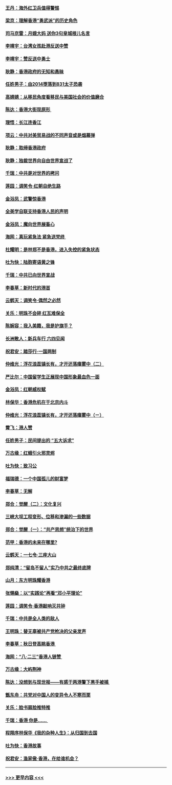 #### [王丹：海外红卫兵值得警惕](../pages/nsc993/n11498138.md?t=09041500) 
#### [梁京：理解香港“勇武派”的历史角色](../pages/nsc993/n11498006.md?t=09041500) 
#### [司马京雷：月娥大妈  送你3句皇城根儿名言](../pages/nsc993/n11497885.md?t=09041500) 
#### [李靖宇：台湾女孩赴港反送中赞](../pages/nsc993/n11497721.md?t=09041500) 
#### [李靖宇：赞反送中勇士](../pages/nsc993/n11497452.md?t=09041500) 
#### [耿静：香港政府的无知和愚昧](../pages/nsc993/n11494238.md?t=09041500) 
#### [任姓男子：由2014堕落到831太子恐袭](../pages/nsc993/n11496683.md?t=09041500) 
#### [高婧婧：从移民角度看移民与美国社会的价值磨合](../pages/nsc993/n11495757.md?t=09041500) 
#### [陈达：香港大街现原形 ](../pages/nsc993/n11495441.md?t=09041500) 
#### [理悟：长江连香江](../pages/nsc993/n11495377.md?t=09041500) 
#### [项云：中共对美贸易战的不同声音或是烟幕弹](../pages/nsc993/n11494929.md?t=09041500) 
#### [耿静：取缔香港政府](../pages/nsc993/n11494218.md?t=09041500) 
#### [耿静：独裁世界向自由世界宣战了](../pages/nsc993/n11494190.md?t=09041500) 
#### [千瑞：中共是对世界的拷问](../pages/nsc993/n11493021.md?t=09041500) 
#### [莲园：调笑令‧红朝自绝生路](../pages/nsc993/n11493011.md?t=09041500) 
#### [金浴凤：武警惊香港](../pages/nsc993/n11492994.md?t=09041500) 
#### [全美学自联支持香港人民的声明](../pages/nsc993/n11492630.md?t=09041500) 
#### [金浴凤：魔向世界展畜心](../pages/nsc993/n11492599.md?t=09041500) 
#### [海网：真玩紧急法 紧急送党终 ](../pages/nsc993/n11492535.md?t=09041500) 
#### [杜耀明：是林郑不是香港，进入失控的紧急状态](../pages/nsc993/n11491420.md?t=09041500) 
#### [吐为快：陆胞寄语黄之锋](../pages/nsc993/n11491117.md?t=09041500) 
#### [千瑞：中共已向世界宣战](../pages/nsc993/n11490123.md?t=09041500) 
#### [李春草：新时代的港首](../pages/nsc993/n11489864.md?t=09041500) 
#### [云鹤天：调笑令·偶然之必然](../pages/nsc993/n11489701.md?t=09041500) 
#### [关乐：明珠不会碎 红瓦难保全](../pages/nsc993/n11489647.md?t=09041500) 
#### [陈婉容：我入美籍，我是护旗手？](../pages/nsc993/n11487908.md?t=09041500) 
#### [长洲散人：新兵车行 六四见闻](../pages/nsc993/n11487729.md?t=09041500) 
#### [祝君安：踏莎行‧一国两制](../pages/nsc993/n11487699.md?t=09041500) 
#### [仲维光：浮花浪蕊镇长有，才开还落瘴雾中（二）](../pages/nsc993/n11483286.md?t=09041500) 
#### [严比尔：中国留学生正展现中国形象最血色一面](../pages/nsc993/n11485145.md?t=09041500) 
#### [金浴凤：红朝威权赋](../pages/nsc993/n11485191.md?t=09041500) 
#### [林保华：香港危机在于北京内斗](../pages/nsc993/n11484593.md?t=09041500) 
#### [仲维光：浮花浪蕊镇长有，才开还落瘴雾中（ㄧ）](../pages/nsc993/n11483259.md?t=09041500) 
#### [霄飞：港人赞](../pages/nsc993/n11482957.md?t=09041500) 
#### [任姓男子：民间提出的 “五大诉求”](../pages/nsc993/n11482897.md?t=09041500) 
#### [万古缘：红蛾引火邪灵烬](../pages/nsc993/n11482886.md?t=09041500) 
#### [吐为快：致习公](../pages/nsc993/n11482867.md?t=09041500) 
#### [福瑞德：一个中国孤儿的财富梦](../pages/nsc993/n11482817.md?t=09041500) 
#### [李春草：无解](../pages/nsc993/n11482791.md?t=09041500) 
#### [郑合：觉醒（二）：文化复兴](../pages/nsc993/n11478025.md?t=09041500) 
#### [三峡大坝工程变形、位移和渗漏的一些数据](../pages/nsc993/n11478232.md?t=09041500) 
#### [郑合：觉醒（一）：“共产思想”统治下的世界](../pages/nsc993/n11477663.md?t=09041500) 
#### [范甲：香港的未来在哪里?](../pages/nsc993/n11477249.md?t=09041500) 
#### [云鹤天：一七令·三座大山](../pages/nsc993/n11477192.md?t=09041500) 
#### [郑纯清：“留岛不留人”实乃中共之最终底牌](../pages/nsc993/n11476160.md?t=09041500) 
#### [山月：东方明珠耀香港](../pages/nsc993/n11476077.md?t=09041500) 
#### [张翎燊：以“实践论”再看“邓小平理论”](../pages/nsc993/n11475733.md?t=09041500) 
#### [莲园：调笑令‧香港敲响灭共钟](../pages/nsc993/n11475723.md?t=09041500) 
#### [千瑞：中共是全人类的敌人](../pages/nsc993/n11475329.md?t=09041500) 
#### [王明珠：替无辜被共产党枪决的父亲发声](../pages/nsc993/n11474570.md?t=09041500) 
#### [李春草：秋日登高眺香港 ](../pages/nsc993/n11474491.md?t=09041500) 
#### [海网：“八·二三”香港人链赞 ](../pages/nsc993/n11474538.md?t=09041500) 
#### [万古缘：大屿荆神](../pages/nsc993/n11474401.md?t=09041500) 
#### [陈达：没想到与现世报——有感于两港警下黑手被捕 ](../pages/nsc993/n11472557.md?t=09041500) 
#### [甑东舟：共党对中国人的变异令人不寒而栗](../pages/nsc993/n11472496.md?t=09041500) 
#### [关乐：脸书扇脸推特推](../pages/nsc993/n11472488.md?t=09041500) 
#### [千瑞：香港  你是…… ](../pages/nsc993/n11472459.md?t=09041500) 
#### [程翔序林保华《我的杂种人生》：从归国到去国](../pages/nsc993/n11472369.md?t=09041500) 
#### [吐为快：香港故事](../pages/nsc993/n11471931.md?t=09041500) 
#### [祝君安：渔家傲‧香港，在给谁机会？](../pages/nsc993/n11469718.md?t=09041500) 

----
#### [ >>> 更早内容 <<< ](../indexes/nsc993-earlier.md)
